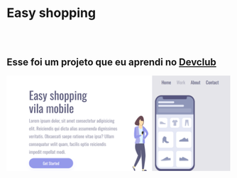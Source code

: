 <h1>Easy shopping</h1>
<br>
<br>
<h2>Esse foi um projeto que eu aprendi no <a href="https://rodoldomori.com.br/devclub">Devclub</a></h2>

<img src="https://github.com/Devfiuza/Projeto-easy-shopping/blob/main/assets/easy-shopping-desktop.png?raw=true" />
